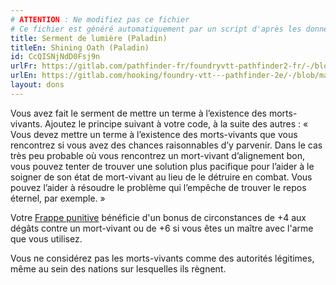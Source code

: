 ```yaml
---
# ATTENTION : Ne modifiez pas ce fichier
# Ce fichier est généré automatiquement par un script d'après les données du module Foundry VTT officiel et de sa traduction
title: Serment de lumière (Paladin)
titleEn: Shining Oath (Paladin)
id: CcQISNjNdD0Fsj9n
urlFr: https://gitlab.com/pathfinder-fr/foundryvtt-pathfinder2-fr/-/blob/master/data/feats/CcQISNjNdD0Fsj9n.htm
urlEn: https://gitlab.com/hooking/foundry-vtt---pathfinder-2e/-/blob/master/packs/data/feats.db/shining-oath-paladin.json
layout: dons
---
```

Vous avez fait le serment de mettre un terme à l’existence des morts-vivants. Ajoutez le principe suivant à votre code, à la suite des autres : « Vous devez mettre un terme à l’existence des morts-vivants que vous rencontrez si vous avez des chances raisonnables d’y parvenir. Dans le cas très peu probable où vous rencontrez un mort-vivant d’alignement bon, vous pouvez tenter de trouver une solution plus pacifique pour l’aider à le soigner de son état de mort-vivant au lieu de le détruire en combat. Vous pouvez l’aider à résoudre le problème qui l’empêche de trouver le repos éternel, par exemple. »

Votre [Frappe punitive](../actions/frappe-punitive.html) bénéficie d'un bonus de circonstances de +4 aux dégâts contre un mort-vivant ou de +6 si vous êtes un maître avec l'arme que vous utilisez.

Vous ne considérez pas les morts-vivants comme des autorités légitimes, même au sein des nations sur lesquelles ils règnent.
